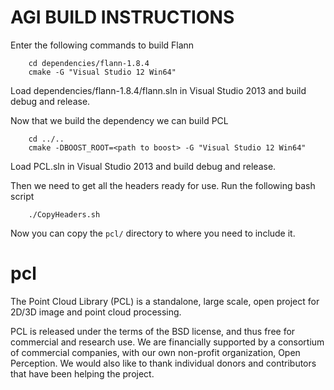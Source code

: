 AGI BUILD INSTRUCTIONS
======================
Enter the following commands to build Flann
```
    cd dependencies/flann-1.8.4
    cmake -G "Visual Studio 12 Win64"
```

Load dependencies/flann-1.8.4/flann.sln in Visual Studio 2013 and build debug and release.

Now that we build the dependency we can build PCL
```
    cd ../..
    cmake -DBOOST_ROOT=<path to boost> -G "Visual Studio 12 Win64"
```

Load PCL.sln in Visual Studio 2013 and build debug and release.

Then we need to get all the headers ready for use. Run the following bash script
```
    ./CopyHeaders.sh
```

Now you can copy the ```pcl/``` directory to where you need to include it.

pcl
===

The Point Cloud Library (PCL) is a standalone, large scale, open project for 2D/3D image and point cloud processing.

PCL is released under the terms of the BSD license, and thus free for commercial and research use. We are financially supported by a consortium of commercial companies, with our own non-profit organization, Open Perception. We would also like to thank individual donors and contributors that have been helping the project.
